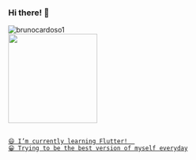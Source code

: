 ### Hi there! 👋

<!--
**brunocardoso1/brunocardoso1** is a ✨ _special_ ✨ repository because its `README.md` (this file) appears on your GitHub profile.

Here are some ideas to get you started:

- 🔭 I’m currently working on ...
- 🌱 I’m currently learning ...
- 👯 I’m looking to collaborate on ...
- 🤔 I’m looking for help with ...
- 💬 Ask me about ...
- 📫 How to reach me: ...
- 😄 Pronouns: ...
- ⚡ Fun fact: ...
-->

 <img src="https://komarev.com/ghpvc/?username=brunocardoso&color=red" alt="brunocardoso1" /> 

<div>
  <a href="https://github.com/brunocardoso1">

  <img height="180em" src="https://github-readme-stats.vercel.app/api/top-langs/?username=brunocardoso1&layout=compact&langs_count=7&theme=dark"/>
</div>

  ##
    😄 I’m currently learning Flutter!  
    😁 Trying to be the best version of myself everyday

  
